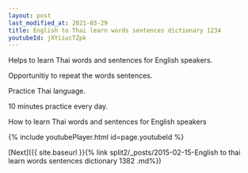 ```yaml
---
layout: post
last_modified_at: 2021-03-29
title: English to Thai learn words sentences dictionary 1234 
youtubeId: jXYiiucTZpk
---
```

 
 
Helps to learn Thai words and sentences for English speakers.

Opportunitiy to repeat the words sentences. 

Practice Thai language. 
 
10 minutes practice every day. 
 
How to learn Thai words and sentences for English speakers 
 
{% include youtubePlayer.html id=page.youtubeId %}
 
 
[Next]({{ site.baseurl }}{% link  split2/_posts/2015-02-15-English to thai learn words sentences dictionary 1382 .md%})
 
